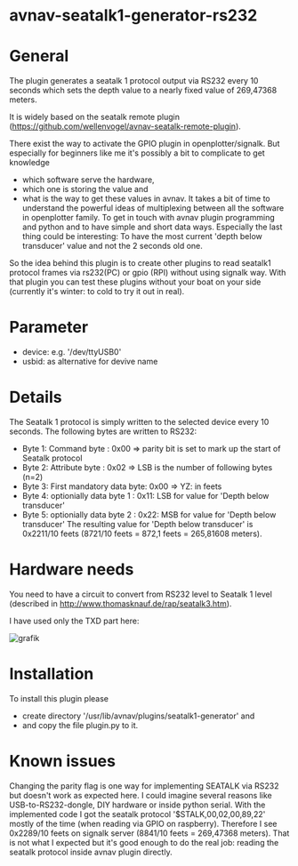 # avnav-seatalk1-generator-rs232

# General

The plugin generates a seatalk 1 protocol output via RS232 every 10 seconds which sets the depth value to a nearly fixed value of 269,47368 meters.

It is widely based on the seatalk remote plugin (https://github.com/wellenvogel/avnav-seatalk-remote-plugin).

There exist the way to activate the GPIO plugin in openplotter/signalk.
But especially for beginners like me it's possibly a bit to complicate to get knowledge 
- which software serve the hardware, 
- which one is storing the value and 
- what is the way to get these values in avnav.
It takes a bit of time to understand the powerful ideas of multiplexing between all the software in openplotter family.
To get in touch with avnav plugin programming and python and to have simple and short data ways.
Especially the last thing could be interesting: To have the most current 'depth below transducer' value and not the 2 seconds old one.

So the idea behind this plugin is to create other plugins to read seatalk1 protocol frames via rs232(PC) or gpio (RPI) without using signalk way.
With that plugin you can test these plugins without your boat on your side (currently it's winter: to cold to try it out in real).

# Parameter

- device: e.g. '/dev/ttyUSB0'
- usbid: as alternative for devive name

# Details

The Seatalk 1 protocol is simply written to the selected device every 10 seconds.
The following bytes are written to RS232:
- Byte 1: Command byte             : 0x00 => parity bit is set to mark up the start of Seatalk protocol
- Byte 2: Attribute byte           : 0x02 => LSB is the number of following bytes (n=2)
- Byte 3: First mandatory data byte: 0x00 => YZ: in feets
- Byte 4: optionially data byte 1  : 0x11: LSB for value for 'Depth below transducer'
- Byte 5: optionially data byte 2  : 0x22: MSB for value for 'Depth below transducer'
The resulting value for 'Depth below transducer' is 0x2211/10 feets (8721/10 feets = 872,1 feets = 265,81608 meters).

# Hardware needs
You need to have a circuit to convert from RS232 level to Seatalk 1 level (described in http://www.thomasknauf.de/rap/seatalk3.htm).

I have used only the TXD part here:

![grafik](https://user-images.githubusercontent.com/98450191/153364093-61c8a10d-0b68-42a2-8dae-0e706e0a035f.png)


# Installation

To install this plugin please 
- create directory '/usr/lib/avnav/plugins/seatalk1-generator' and 
- and copy the file plugin.py to it.

# Known issues
Changing the parity flag is one way for implementing SEATALK via RS232 but doesn't work as expected here. 
I could imagine several reasons like USB-to-RS232-dongle, DIY hardware or inside python serial.
With the implemented code I got the seatalk protocol '$STALK,00,02,00,89,22' mostly of the time (when reading via GPIO on raspberry). 
Therefore I see 0x2289/10 feets on signalk server (8841/10 feets = 269,47368 meters).
That is not what I expected but it's good enough to do the real job: reading the seatalk protocol inside avnav plugin directly.
